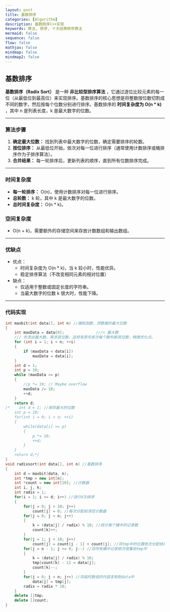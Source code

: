 ```yaml
---
layout: post
title: 基数排序
categories: [Algorithm]
description: 基数排序C++实现
keywords: 算法, 排序, 十大经典排序算法
mermaid: false
sequence: false
flow: false
mathjax: false
mindmap: false
mindmap2: false
---
```

## 基数排序

**基数排序（Radix Sort）** 是一种 **非比较型排序算法** ，它通过逐位比较元素的每一位（从最低位到最高位）来实现排序。基数排序的核心思想是将整数按位数切割成不同的数字，然后按每个位数分别进行排序。基数排序的 **时间复杂度为 O(n * k)** ，其中 n 是列表长度，k 是最大数字的位数。

---
### 算法步骤
1. **确定最大位数：** 找到列表中最大数字的位数，确定需要排序的轮数。
2. **按位排序：** 从最低位开始，依次对每一位进行排序（通常使用计数排序或桶排序作为子排序算法）。
3. **合并结果：** 每一轮排序后，更新列表的顺序，直到所有位数排序完成。
---
### 时间复杂度
+ **每一轮排序：** O(n)，使用计数排序对每一位进行排序。
+ **总轮数：** k 轮，其中 k 是最大数字的位数。
+ **总时间复杂度：** O(n * k)。
  
### 空间复杂度
- O(n + k)，需要额外的存储空间来存放计数数组和输出数组。
---
### 优缺点
+ 优点：
  + 时间复杂度为 O(n * k)，当 k 较小时，性能优异。
  + 稳定排序算法（不改变相同元素的相对位置）
+ 缺点：
  + 仅适用于整数或固定长度的字符串。
  + 当最大数字的位数 k 很大时，性能下降。
---
### 代码实现
```C++
int maxbit(int data[], int n) //辅助函数，求数据的最大位数
{
    int maxData = data[0];              ///< 最大数
    /// 先求出最大数，再求其位数，这样有原先依次每个数判断其位数，稍微优化点。
    for (int i = 1; i < n; ++i)
    {
        if (maxData < data[i])
            maxData = data[i];
    }
    int d = 1;
    int p = 10;
    while (maxData >= p)
    {
        //p *= 10; // Maybe overflow
        maxData /= 10;
        ++d;
    }
    return d;
/*    int d = 1; //保存最大的位数
    int p = 10;
    for(int i = 0; i < n; ++i)
    {
        while(data[i] >= p)
        {
            p *= 10;
            ++d;
        }
    }
    return d;*/
}
void radixsort(int data[], int n) //基数排序
{
    int d = maxbit(data, n);
    int *tmp = new int[n];
    int *count = new int[10]; //计数器
    int i, j, k;
    int radix = 1;
    for(i = 1; i <= d; i++) //进行d次排序
    {
        for(j = 0; j < 10; j++)
            count[j] = 0; //每次分配前清空计数器
        for(j = 0; j < n; j++)
        {
            k = (data[j] / radix) % 10; //统计每个桶中的记录数
            count[k]++;
        }
        for(j = 1; j < 10; j++)
            count[j] = count[j - 1] + count[j]; //将tmp中的位置依次分配给每个桶
        for(j = n - 1; j >= 0; j--) //将所有桶中记录依次收集到tmp中
        {
            k = (data[j] / radix) % 10;
            tmp[count[k] - 1] = data[j];
            count[k]--;
        }
        for(j = 0; j < n; j++) //将临时数组的内容复制到data中
            data[j] = tmp[j];
        radix = radix * 10;
    }
    delete []tmp;
    delete []count;
}
```